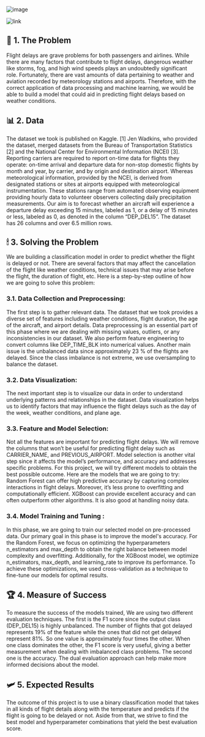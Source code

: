 ![image](https://github.com/Ignatiocalvin/flight_predictions/assets/50834160/4b94c951-e0fa-459f-a444-869ebb3a3dc2)

![link](https://docs.google.com/document/d/1Ae0xtEXFEMzhun0KKtgLBYkRW7adbTQI28qCInSYUVk/edit?usp=sharing)

## 🔨 1. The Problem
Flight delays are grave problems for both passengers and airlines. While there are many factors that contribute to flight delays, dangerous weather like storms, fog, and high wind speeds plays an undoubtedly significant role. Fortunately, there are vast amounts of data pertaining to weather and aviation recorded by meteorology stations and airports. Therefore, with the correct application of data processing and machine learning, we would be able to build a model that could aid in predicting flight delays based on weather conditions.


## 📊 2. Data
The dataset we took is published on Kaggle. [1] Jen Wadkins, who provided the dataset, merged datasets from the Bureau of Transportation Statistics [2] and the National Center for Environmental Information (NCEI) [3]. Reporting carriers are required to report on-time data for flights they operate: on-time arrival and departure data for non-stop domestic flights by month and year, by carrier, and by origin and destination airport. Whereas meteorological information, provided by the NCEI, is derived from designated stations or sites at airports equipped with meteorological instrumentation. These stations range from automated observing equipment providing hourly data to volunteer observers collecting daily precipitation measurements. Our aim is to forecast whether an aircraft will experience a departure delay exceeding 15 minutes, labeled as 1, or a delay of 15 minutes or less, labeled as 0, as denoted in the column “DEP_DEL15”. The dataset has 26 columns and over 6.5 million rows.

## 🕯 3. Solving the Problem
We are building a classification model in order to predict whether the flight is delayed or not. There are several factors that may affect the cancellation of the flight like weather conditions, technical issues that may arise before the flight, the duration of flight, etc. Here is a step-by-step outline of how we are going to solve this problem:


  ### 3.1. Data Collection and Preprocessing:
The first step is to gather relevant data. The dataset that we took provides a diverse set of features including weather conditions, flight duration, the age of the aircraft, and airport details. 
Data preprocessing is an essential part of this phase where we are dealing with missing values, outliers, or any inconsistencies in our dataset. We also perform feature engineering to convert columns like DEP_TIME_BLK into numerical values. Another main issue is the unbalanced data since approximately 23 % of the flights are delayed. Since the class imbalance is not extreme, we use oversampling to balance the dataset. 
  ### 3.2. Data Visualization:
The next important step is to visualize our data in order to understand underlying patterns and relationships in the dataset. Data visualization helps us to identify factors that may influence the flight delays such as the day of the week, weather conditions, and plane age.
  ### 3.3. Feature and Model Selection:
Not all the features are important for predicting flight delays. We will remove the columns that won’t be useful for predicting flight delay such as CARRIER_NAME, and PREVIOUS_AIRPORT. 
Model selection is another vital step since it affects the model’s performance, and accuracy and addresses specific problems. For this project, we will try different models to obtain the best possible outcome. Here are the models that we are going to try:
Random Forest can offer high predictive accuracy by capturing complex interactions in flight delays. Moreover, it’s less prone to overfitting and computationally efficient. 
XGBoost can provide excellent accuracy and can often outperform other algorithms. It is also good at handling noisy data. 

  ### 3.4. Model Training and Tuning :
In this phase, we are going to train our selected model on pre-processed data. Our primary goal in this phase is to improve the model's accuracy. For the Random Forest, we focus on optimizing the hyperparameters n_estimators and max_depth to obtain the right balance between model complexity and overfitting. Additionally, for the XGBoost model, we optimize n_estimators, max_depth, and learning_rate to improve its performance. To achieve these optimizations, we used cross-validation as a technique to fine-tune our models for optimal results. 

## 🏆 4. Measure of Success
To measure the success of the models trained, We are using two different evaluation techniques. The first is the F1 score since the output class (DEP_DEL15) is highly unbalanced. The number of flights that got delayed represents 19% of the feature while the ones that did not get delayed represent 81%. So one value is approximately four times the other. When one class dominates the other, the F1 score is very useful, giving a better measurement when dealing with imbalanced class problems. The second one is the accuracy. The dual evaluation approach can help make more informed decisions about the model.

## 🛩 5. Expected Results
The outcome of this project is to use a binary classification model that takes in all kinds of flight details along with the temperature and predicts if the flight is going to be delayed or not. Aside from that, we strive to find the best model and hyperparameter combinations that yield the best evaluation score.
